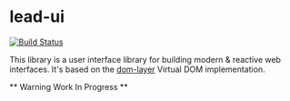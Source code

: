 # lead-ui

[![Build Status](https://travis-ci.org/crysalead-js/lead-ui.svg?branch=master)](https://travis-ci.org/crysalead-js/lead-ui)

This library is a user interface library for building modern & reactive web interfaces. It's based on the [dom-layer](https://github.com/crysalead-js/dom-layer) Virtual DOM implementation.

** Warning Work In Progress **
